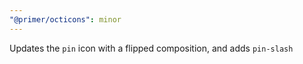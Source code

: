 ```yaml
---
"@primer/octicons": minor
---
```


Updates the `pin` icon with a flipped composition, and adds `pin-slash`
